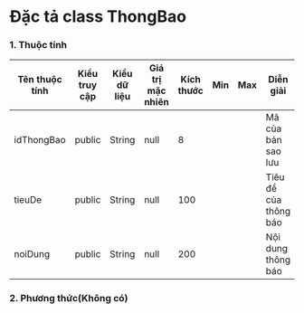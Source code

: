 # Đặc tả class ThongBao

### 1. Thuộc tính
| Tên thuộc tính | Kiểu truy cập | Kiểu dữ liệu | Giá trị mặc nhiên | Kích thước| Min | Max | Diễn giải |
|---|---|---|---|---|---|---|---|
| idThongBao | public | String | null | 8 | | | Mã của bản sao lưu |
| tieuDe | public | String | null | 100 | | | Tiêu đề của thông báo |
| noiDung | public | String | null | 200 | |  | Nội dung thông báo |

### 2. Phương thức(Không có)



  